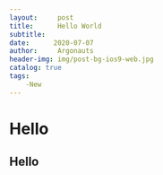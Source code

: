 ```yaml
---
layout:     post
title:      Hello World
subtitle:   
date:      2020-07-07
author:     Argonauts
header-img: img/post-bg-ios9-web.jpg
catalog: true
tags:
    -New
---
```

# Hello
## Hello
